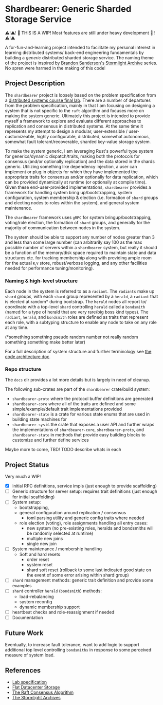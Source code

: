 # Shardbearer: Generic Sharded Storage Service

:warning:!:warning:! :construction: THIS IS A WIP! Most features are still under heavy development :construction: !:warning:!:warning:

A for-fun-and-learning project intended to facilitate my personal interest in learning distributed systems/
back-end engineering fundamentals by building a *generic* distributed sharded storage service. The naming theme 
of the project is inspired by [Brandon Sanderson's Stormlight Archive](https://www.brandonsanderson.com/)
series. No spren were harmed in the making of this code!

## Project Description

The `shardbearer` project is loosely based on the problem specification from a [distributed systems course
final lab](https://pdos.csail.mit.edu/6.824/labs/lab-shard.html). There are a number of departures from 
the problem specification, mainly in that I am focusing on designing a system that is not specific to the `raft` 
algorithm and focuses more on making the system generic. Ultimately this project is intended to provide myself 
a framework to explore and evaluate different approaches to replication and consensus in distributed systems. 
At the same time it represents my attempt to design a modular, user-extensible / user-customizeable, highly 
configurable, distributed, somewhat autonomous, somewhat fault tolerant/recoverable, sharded key-value storage system. 

To make the system generic, I am leveraging Rust's powerful type system for generics/dynamic dispatch/traits, 
making both the protocols for consensus (and/or optionally replication) and the data stored in the shards generic.
Utilizing something like dependency injection, a user can implement or plug in objects for which they have implemented
the appropriate traits for consensus and/or optionally for data replication, which can be provided dynamically at 
runtime (or optionally at compile time). Given these end-user-provided implementations, `shardbearer` provides a
framework for handling system bring up/bootstrapping, system configuration, system membership & election (i.e. 
formation of `shard` groups and electing nodes to roles within the system), and general system maintenance. 

The `shardbearer` framework uses `gRPC` for system bringup/bootstrapping, voting/role election, the formation 
of `shard` groups, and generally for the majority of communication between nodes in the system. 

The system should be able to support any number of nodes greater than 3 and less than some large number 
(can arbitrarily say 100 as the max possible number of servers within a `shardbearer` system, but really it should be
 a function of the memory/disk space required to maintain state and data structures etc. for tracking
membership along with providing ample room for the actual `K`,`V` store, robust/verbose logging, and any other
facilities needed for performance tuning/monitoring). 

### Naming & high-level structure

Each node in the system is referred to as a `radiant`. The `radiants` make up `shard` groups, with each `shard` group
represented by a `herald`, a `radiant` that is elected at random* during bootstrap. The `herald` nodes all report to/
coordinate with a top-level `shard` controlling `herald` called a `bondsmith` (named for a type of herald that are very rare/big
boss kind types). The `radiant`, `herald`, and `bondsmith` roles are defined as traits that represent each role, with
a subtyping structure to enable any node to take on any role at any time.  

(*something something pseudo random number not really random something something make better later)

For a full description of system structure and further terminology see [the code architecture doc](./docs/ARCHITECTURE.md).


### Repo structure

The `docs` dir provides a lot more details but is largely in need of cleanup. 

The following sub-crates are part of the `shardbearer` crate/build system:
- `shardbearer-proto` where the protocol buffer definitions are generated
- `shardbearer-core`  where all of the traits are defined and some simple/example/default trait implementations provided
- `shardbearer-state` is a crate for various state enums that are used in building state machines for 
- `shardbearer-sys` is the crate that exposes a user API and further wraps the implementations of `shardbearer-core`,
`shardbearer-proto`, and `shardbearer-state` in methods that provide easy building blocks to customize and further
 define services

Maybe more to come, TBD! TODO describe whats in each


## Project Status

Very much a WIP!

- [x] Initial RPC definitions, service impls (just enough to provide scaffolding)
- [ ] Generic structure for server setup: requires trait definitions (just enough for initial scaffolding)
- [ ] System setup:
  - bootstrapping,
  - general configuration around replication / consensus
    - toml parsing utility and generic config traits where needed
  - role election (voting), role assignments handling all entry cases:
    - new system (no pre-existing roles, heralds and bondsmiths will be randomly selected at runtime)
    - multiple new joins
    - single new join
- [ ] System maintenance / membership handling 
  - Soft and hard resets 
    - order reset
    - system reset
    - shard soft reset (rollback to some last indicated good state on the event of some error arising within shard group)
- [ ] `shard` management methods: generic trait definition and provide some examples
- [ ] `shard` controller `herald` (`bondsmith`) methods:
  - load-rebalancing
  - system reconfig
  - dynamic membership support
- [ ] heartbeat checks and role-reassignment if needed
- [ ] Documentation

## Future Work

Eventually, to increase fault tolerance, want to add logic to support additional top level controlling `bondsmiths`
in response to some perceived measure of system load. 





## References
- [Lab specification](https://pdos.csail.mit.edu/6.824/labs/lab-shard.html)
- [Flat Datacenter Storage](https://www.usenix.org/system/files/conference/osdi12/osdi12-final-75.pdf)
- [The Raft Consensus Algorithm](https://raft.github.io/)
- [The Stormlight Archives](https://www.brandonsanderson.com/books-and-art/#cosmere) 